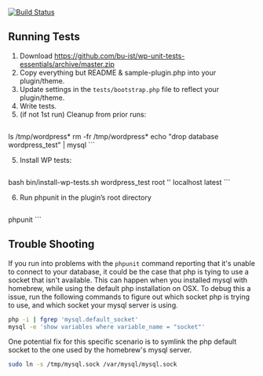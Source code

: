 [![Build Status](https://travis-ci.org/bu-ist/wp-unit-tests-essentials.svg?branch=master)](https://travis-ci.org/bu-ist/wp-unit-tests-essentials)
## Running Tests
1. Download https://github.com/bu-ist/wp-unit-tests-essentials/archive/master.zip
2. Copy everything but README & sample-plugin.php into your plugin/theme.
3. Update settings in the `tests/bootstrap.php` file to reflect your plugin/theme.
4. Write tests.
5. (if not 1st run) Cleanup from prior runs:
	```bash
ls /tmp/wordpress*
rm -fr /tmp/wordpress*
echo "drop database wordpress_test" | mysql
	```

5. Install WP tests:
	```bash
bash bin/install-wp-tests.sh wordpress_test root '' localhost latest
	```

6. Run phpunit in the plugin’s root directory

	```bash
phpunit
	```

## Trouble Shooting

If you run into problems with the `phpunit` command reporting that it's unable to connect to your database, it could be the case that php is tying to use a socket that isn't available. This can happen when you installed mysql with homebrew, while using the default php installation on OSX. To debug this a issue, run the following commands to figure out which socket php is trying to use, and which socket your mysql server is using.

```bash
php -i | fgrep 'mysql.default_socket'
mysql -e 'show variables where variable_name = "socket"'
```

One potential fix for this specific scenario is to symlink the php default socket to the one used by the homebrew's mysql server.

```bash
sudo ln -s /tmp/mysql.sock /var/mysql/mysql.sock
```
